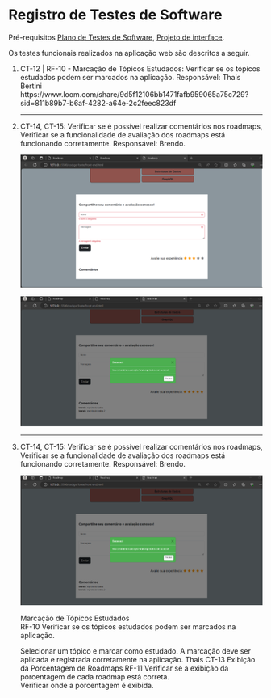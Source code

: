 # Registro de Testes de Software

Pré-requisitos [Plano de Testes de Software](https://github.com/ICEI-PUC-Minas-PMV-ADS/ads-e1-exemplo-vida-de-estudante/blob/main/documentos/07-Plano%20de%20Testes%20de%20Software.md), [Projeto de interface](https://github.com/ICEI-PUC-Minas-PMV-ADS/pmv-ads-2023-2-e1-proj-web-t13-pmv-ads-2023-2-e1-proj-roadmap/blob/main/documentos/04-Projeto%20de%20Interface.md).

Os testes funcionais realizados na aplicação web são descritos a seguir.

<ol>
  <li>CT-12 | RF-10 - Marcação de Tópicos Estudados: Verificar se os tópicos estudados podem ser marcados na aplicação.
  Responsável: Thais Bertini
    https://www.loom.com/share/9d5f12106bb1471fafb959065a75c729?sid=811b89b7-b6af-4282-a64e-2c2feec823df
  </li>
<hr>
  <li> CT-14, CT-15: Verificar se é possível realizar comentários nos roadmaps, Verificar se a funcionalidade de avaliação dos roadmaps está funcionando corretamente.
  Responsável: Brendo.

  ![](<teste-barra-comentarios.png>)

  ![](<teste-barra-comentarios2.png>)
  </li>
<hr>






<li> CT-14, CT-15: Verificar se é possível realizar comentários nos roadmaps, Verificar se a funcionalidade de avaliação dos roadmaps está funcionando corretamente.
Responsável: Brendo.


![](<teste-barra-comentarios2.png>)

 Marcação de Tópicos Estudados	
 RF-10	Verificar se os tópicos estudados podem ser marcados na aplicação.	

Selecionar um tópico e marcar como estudado.
A marcação deve ser aplicada e registrada corretamente na aplicação.	Thais
CT-13 Exibição da Porcentagem de Roadmaps	RF-11	Verificar se a exibição da porcentagem de cada roadmap está correta.	
Verificar onde a porcentagem é exibida.




</ol>